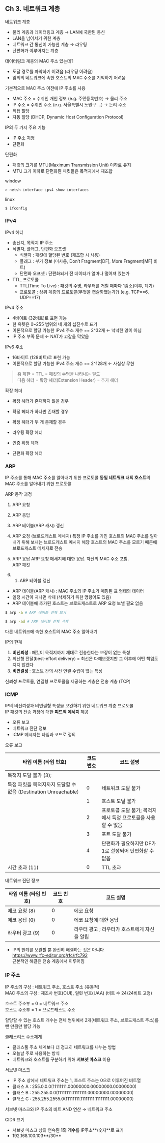 ## Ch 3. 네트워크 계층

네트워크 계층
- 물리 계층과 데이터링크 계층 → LAN에 국한된 통신
- LAN을 넘어서기 위한 계층
- 네트워크 간 통신이 가능한 계층 → 라우팅
- 단편화가 이루어지는 계층

데이터링크 계층의 MAC 주소 있는데?
- 도달 경로를 파악하기 어려움 (라우딩 어려움)
- 임의의 네트워크에 속한 호스트의 MAC 주소를 기억하기 어려움

기본적으로 MAC 주소 이전에 IP 주소를 사용
- MAC 주소 = 수취인 개인 정보 (e.g. 주민등록번호) → 물리 주소
- IP 주소 = 수취인 주소 (e.g. 서울특별시 노원구 …) → 논리 주소
- 직접 할당
- 자동 할당 (DHCP, Dynamic Host Configuration Protocol)

IP의 두 가지 주요 기능
- IP 주소 지정
- 단편화

단편화
- 패킷의 크기를 MTU(Maximum Transmission Unit) 이하로 유지
- MTU 크기 이하로 단편화된 패킷들은 목적지에서 재조합

window
```bash
> netsh interface ipv4 show interfaces
```

linux
```bash
$ ifconfig
```

### IPv4

IPv4 헤더
- 송신지, 목적지 IP 주소
- 식별자, 플래그, 단편화 오프셋
    - 식별자 : 패킷에 할당된 번호 (재조합 시 사용)
    - 플래그 : 부가 정보 (미사용, Don’t Fragment[DF], More Fragment[MF] 비트)
    - 단편화 오프셋 : 단편화되거 전 데이터가 얼마나 떨어져 있는가
- TTL, 프로토콜
  - TTL(Time To Live) : 패킷의 수명, 라우터를 거칠 때마다 1감소(이후, 폐기)
  - 프로토콜 : 상위 계층의 프로토콜(무엇을 캡슐화했는가?) (e.g. TCP==6, UDP==17)

IPv4 주소
- 4바이트 (32비트)로 표현 가능
- 한 옥텟은 0~255 범위의 네 개의 십진수로 표기
- 이론적으로 할당 가능한 IPv4 주소 개수 == 2^32개 ← 넉넉한 양이 아님
- IP 주소 부족 문제 ← NAT가 고갈을 막았음

IPv6 주소
- 16바이트 (128비트)로 표현 가능
- 이론적으로 할당 가능한 IPv4 주소 개수 == 2^128개 ← 사실상 무한

> 홉 제한 = TTL = 패킷의 수명을 나타내는 필드<br>
> 다음 헤더 = 확장 헤더(Extension Header) = 추가 헤더

확장 헤더
- 확장 헤더가 존재하지 않을 경우
- 확정 헤더가 하나만 존재할 경우
- 확정 헤더가 두 개 존재할 경우


- 라우팅 확장 헤더
- 인증 확정 헤더
- 단편화 확장 헤더

### ARP
IP 주소를 통해 MAC 주소를 알아내기 위한 프로토콜
**동일 네트워크 내의 호스트**의 MAC 주소를 알아내기 위한 프로토콜

ARP 동작 과정
1. ARP 요청
2. ARP 응답
3. ARP 테이블(ARP 캐시) 갱신

1. ARP 요청 (브로드캐스트 메세지)
특정 IP 주소를 가진 호스트의 MAC 주소를 알아내기 위해 보내는 브로드캐스트 메시지
해당 호스트의 MAC 주소를 모르기 때문에 브로드캐스트 메세지로 전송
2. ARP 응답
ARP 요청 메세지에 대한 응답. 자신의 MAC 주소 포함.<br>
ARP 패킷
3. 1. ARP 테이블 갱신
- ARP 테이블(ARP 캐시) : MAC 주소와 IP 주소가 매핑된 표 형태의 데이터
- 일정 시간이 지나면 삭제 (삭제하기 위한 명령어도 있음)
- ARP 테이블에 추가된 호스트는 브로드캐스트로 ARP 요청 보낼 필요 없음

```bash
$ arp -a # ARP 테이블 전체 보기

$ arp -ad # ARP 테이블 전체 삭제
```

다른 네트워크에 속한 호스트의 MAC 주소 알아내기

IP의 한계
1. **비신뢰성** : 패킷이 목적지까지 제대로 전송한다는 보장이 없는 특성
  1. 최선형 전달(best-effort delivery) = 최선은 다해보겠지만 그 이후에 어떤 책임도 지지 않겠다
2. **비연결성** : 호스트 간의 사전 연결 수립이 없는 특성

신뢰성 프로토콜, 연결형 프로토콜을 제공하는 계층은 전송 계층 (TCP)

### ICMP

IP의 비신뢰성과 비연결형 특성을 보완하기 위한 네트워크 계층 프로토콜<br>
IP 패킷의 전송 과정에 대한 **피드백 메세지** 제공

- 오류 보고
- 네트워크 진단 정보
- ICMP 메시지는 타입과 코드로 정의

오류 보고

| 타입 이름 (타입 번호) | 코드 번호 | 코드 설명 |
| --- | --- | --- |
| 목적지 도달 불가 (3);
특정 패킷을 목적지까지 도달할 수 없음 (Destination Unreachable) | 0 | 네트워크 도달 불가 |
|  | 1 | 호스트 도달 불가 |
|  | 2 | 프로토콜 도달 불가; 목적지에서 특정 프로토콜을 사용할 수 없음 |
|  | 3 | 포트 도달 불가 |
|  | 4 | 단편화가 필요하지만 DF가 1로 설정되어 단편화할 수 없음 |
| 시간 초과 (11) | 0 | TTL 초과 |

네트워크 진단 정보

| 타입 이름 (타입 번호) | 코드 번호 | 코드 설명 |
| --- | --- | --- |
| 에코 요청 (8) | 0 | 에코 요청 |
| 에코 응답 (0) | 0 | 에코 요청에 대한 응답 |
| 라우터 광고 (9) | 0 | 라우터 광고 ; 라우터가 호스트에게 자신을 알림 |

- IP의 한계를 보완할 뿐 완전히 해결하는 것은 아니다 <br>
https://www.rfc-editor.org/rfc/rfc792<br>
근본적인 해결은 전송 계층에서 이루어짐

### IP 주소
IP 주소의 구성 : 네트워크 주소, 호스트 주소 (유동적)<br>
MAC 주소의 구성 : 제조사 번호(OUI), 일련 번호(UAA) (비트 수 24/24비트 고정)

호스트 주소부 = 0 = 네트워크 주소<br>
호스트 주소부 = 1 = 브로드캐스트 주소

할당할 수 있는 호스트 개수는 전체 범위에서 2개(네트워크 주소, 브로드캐스트 주소)를 뺀 만큼만 할당 가능

클래스리스 주소체계
- 클래스풀 주소 체계보다 더 정교히 네트워크를 나누는 방법
- 오늘날 주로 사용하는 방식
- 네트워크와 호스트를 구분하기 위해 **서브넷 마스크** 이용

서브넷 마스크

- IP 주소 상에서 네트워크 주소는 1, 호스트 주소는 0으로 이루어진 비트열
- 클래스 A : 255.0.0.0(11111111.00000000.00000000.00000000)
- 클래스 B : 255.255.0.0(11111111.11111111.00000000.00000000)
- 클래스 C : 255.255.2555.0(11111111.11111111.11111111.00000000)

서브넷 마스크와 IP 주소의 비트 AND 연산 → 네트워크 주소

CIDR 표기
- 서브넷 마스크 상의 연속된 **1의 개수**를 IP주소**/숫자**로 표기
- 192.168.100.103**/30**